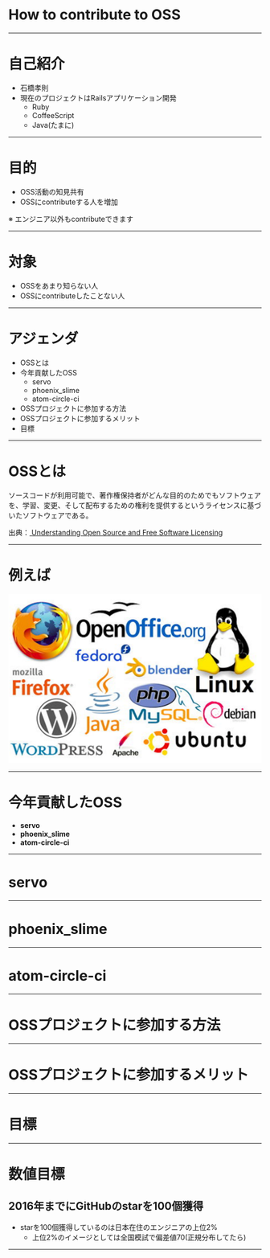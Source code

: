 # How to contribute to OSS

---

# 自己紹介
* 石橋孝則
* 現在のプロジェクトはRailsアプリケーション開発
  * Ruby
  * CoffeeScript
  * Java(たまに)

---
# 目的
* OSS活動の知見共有
* OSSにcontributeする人を増加


※ エンジニア以外もcontributeできます

---
# 対象
* OSSをあまり知らない人
* OSSにcontributeしたことない人

---

# アジェンダ
* OSSとは
* 今年貢献したOSS
  * servo
  * phoenix_slime
  * atom-circle-ci
* OSSプロジェクトに参加する方法
* OSSプロジェクトに参加するメリット
* 目標

---

# OSSとは
ソースコードが利用可能で、著作権保持者がどんな目的のためでもソフトウェアを、学習、変更、そして配布するための権利を提供するというライセンスに基づいたソフトウェアである。

出典：[ Understanding Open Source and Free Software Licensing](https://books.google.co.jp/books?id=04jG7TTLujoC&pg=PA4&redir_esc=y&hl=ja#v=onepage&q&f=false)

---
# 例えば
![Slideck](images/OSS.png)

---

# 今年貢献したOSS
* **servo**
* **phoenix_slime**
* **atom-circle-ci**

---
# servo

---
# phoenix_slime


---
# atom-circle-ci

---

# OSSプロジェクトに参加する方法


---

# OSSプロジェクトに参加するメリット


---

# 目標


---

# 数値目標
## **2016**年までにGitHubのstarを**100**個獲得


* starを100個獲得しているのは日本在住のエンジニアの上位2%
  * 上位2%のイメージとしては全国模試で偏差値70(正規分布してたら)

---
